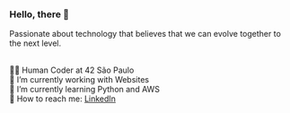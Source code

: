   
### Hello, there 👋

Passionate about technology that believes that we can evolve together to the next level.

<br/>👨‍🚀 Human Coder at 42 São Paulo
<br/>👷 I’m currently working with Websites
<br/>🚀 I’m currently learning Python and AWS
<br/>📠 How to reach me: [LinkedIn](https://www.linkedin.com/in/wwwwelton/)
